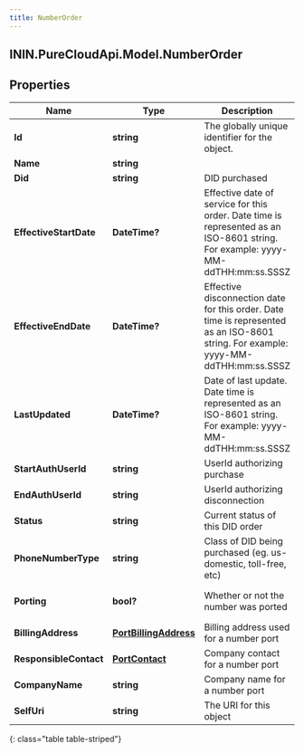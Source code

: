 ```yaml
---
title: NumberOrder
---
```

## ININ.PureCloudApi.Model.NumberOrder

## Properties

|Name | Type | Description | Notes|
|------------ | ------------- | ------------- | -------------|
| **Id** | **string** | The globally unique identifier for the object. | [optional] |
| **Name** | **string** |  | [optional] |
| **Did** | **string** | DID purchased | [optional] |
| **EffectiveStartDate** | **DateTime?** | Effective date of service for this order. Date time is represented as an ISO-8601 string. For example: yyyy-MM-ddTHH:mm:ss.SSSZ | [optional] |
| **EffectiveEndDate** | **DateTime?** | Effective disconnection date for this order. Date time is represented as an ISO-8601 string. For example: yyyy-MM-ddTHH:mm:ss.SSSZ | [optional] |
| **LastUpdated** | **DateTime?** | Date of last update. Date time is represented as an ISO-8601 string. For example: yyyy-MM-ddTHH:mm:ss.SSSZ | [optional] |
| **StartAuthUserId** | **string** | UserId authorizing purchase | [optional] |
| **EndAuthUserId** | **string** | UserId authorizing disconnection | [optional] |
| **Status** | **string** | Current status of this DID order | [optional] |
| **PhoneNumberType** | **string** | Class of DID being purchased (eg. us-domestic, toll-free, etc) | [optional] |
| **Porting** | **bool?** | Whether or not the number was ported | [optional] [default to false]|
| **BillingAddress** | [**PortBillingAddress**](PortBillingAddress.html) | Billing address used for a number port | [optional] |
| **ResponsibleContact** | [**PortContact**](PortContact.html) | Company contact for a number port | [optional] |
| **CompanyName** | **string** | Company name for a number port | [optional] |
| **SelfUri** | **string** | The URI for this object | [optional] |
{: class="table table-striped"}


